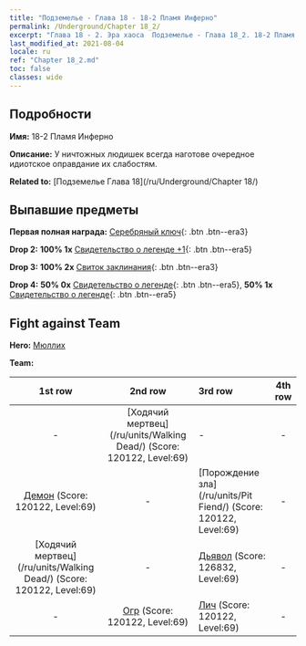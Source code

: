 ```yaml
---
title: "Подземелье - Глава 18 - 18-2 Пламя Инферно"
permalink: /Underground/Chapter 18_2/
excerpt: "Глава 18 - 2. Эра хаоса  Подземелье - Глава 18_2. 18-2 Пламя Инферно"
last_modified_at: 2021-08-04
locale: ru
ref: "Chapter 18_2.md"
toc: false
classes: wide
---
```


## Подробности

 **Имя:** 18-2 Пламя Инферно

 **Описание:** У ничтожных людишек всегда наготове очередное идиотское оправдание их слабостям.

 **Related to:** [Подземелье Глава 18](/ru/Underground/Chapter 18/)

## Выпавшие предметы

 **Первая полная награда:** [Серебряный ключ](/ItemsRU/con_693/){: .btn .btn--era3}

 **Drop 2:** **100% 1x** [Свидетельство о легенде +1](/ItemsRU/mat_74/){: .btn .btn--era5}

 **Drop 3:** **100% 2x** [Свиток заклинания](/ItemsRU/con_694/){: .btn .btn--era3}

 **Drop 4:** **50% 0x** [Свидетельство о легенде](/ItemsRU/mat_67/){: .btn .btn--era5}, **50% 1x** [Свидетельство о легенде](/ItemsRU/mat_67/){: .btn .btn--era5}


## Fight against Team
 **Hero:** [Мюллих](/ru/heroes/Mullich/)

 **Team:**


  | 1st row | 2nd row | 3rd row | 4th row |
  |:----:|:----:|:----|:----:|
  | - | [Ходячий мертвец](/ru/units/Walking Dead/) (Score: 120122, Level:69)  | - | - |
  | [Демон](/ru/units/Demon/) (Score: 120122, Level:69)  | - | [Порождение зла](/ru/units/Pit Fiend/) (Score: 120122, Level:69)  | - |
  | [Ходячий мертвец](/ru/units/Walking Dead/) (Score: 120122, Level:69)  | - | [Дьявол](/ru/units/Devil/) (Score: 126832, Level:69)  | - |
  | - | [Огр](/ru/units/Ogre/) (Score: 120122, Level:69)  | [Лич](/ru/units/Lich/) (Score: 120122, Level:69)  | - |


